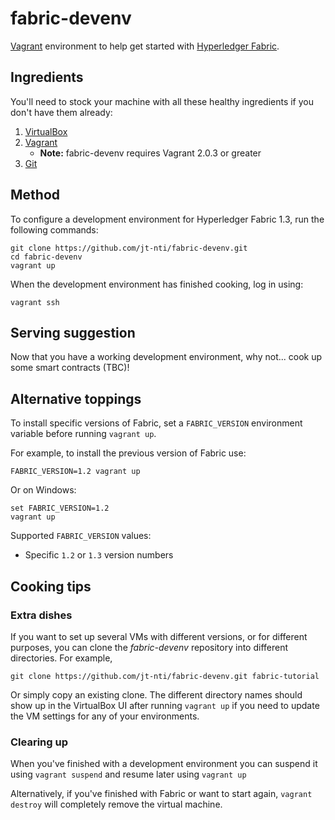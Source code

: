 # fabric-devenv

[Vagrant](https://www.vagrantup.com) environment to help get started with [Hyperledger Fabric](https://hyperledger-fabric.readthedocs.io/en/latest/).


## Ingredients

You'll need to stock your machine with all these healthy ingredients if you don't have them already:

1. [VirtualBox](https://www.virtualbox.org/)
2. [Vagrant](https://www.vagrantup.com/docs/installation/)
    - **Note:** fabric-devenv requires Vagrant 2.0.3 or greater
3. [Git](https://git-scm.com/book/en/v2/Getting-Started-Installing-Git)

## Method

To configure a development environment for Hyperledger Fabric 1.3, run the following commands:

```
git clone https://github.com/jt-nti/fabric-devenv.git
cd fabric-devenv
vagrant up
```

When the development environment has finished cooking, log in using:

```
vagrant ssh
```

## Serving suggestion

Now that you have a working development environment, why not... cook up some smart contracts (TBC)!

## Alternative toppings

To install specific versions of Fabric, set a `FABRIC_VERSION` environment variable before running `vagrant up`. 

For example, to install the previous version of Fabric use:

```
FABRIC_VERSION=1.2 vagrant up
```

Or on Windows:

```
set FABRIC_VERSION=1.2
vagrant up
```

Supported `FABRIC_VERSION` values:

- Specific `1.2` or `1.3` version numbers

## Cooking tips

### Extra dishes

If you want to set up several VMs with different versions, or for different purposes, you can clone the _fabric-devenv_ repository into different directories. For example,

```
git clone https://github.com/jt-nti/fabric-devenv.git fabric-tutorial
```

Or simply copy an existing clone. The different directory names should show up in the VirtualBox UI after running `vagrant up` if you need to update the VM settings for any of your environments.

### Clearing up

When you've finished with a development environment you can suspend it using `vagrant suspend` and resume later using `vagrant up`

Alternatively, if you've finished with Fabric or want to start again, `vagrant destroy` will completely remove the virtual machine.
